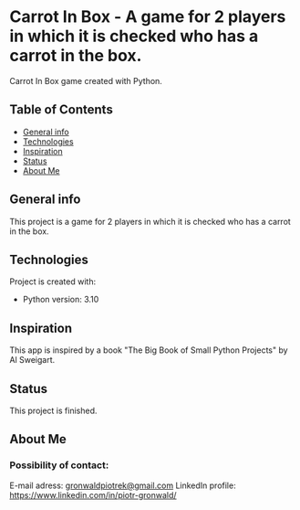 # Carrot In Box - A game for 2 players in which it is checked who has a carrot in the box.
Carrot In Box game created with Python.

## Table of Contents
* [General info](#general-info)
* [Technologies](#technologies)
* [Inspiration](#inspiration)
* [Status](#status)
* [About Me](#about-me)

## General info
This project is a game for 2 players in which it is checked who has a carrot in the box.

## Technologies
Project is created with:
* Python version: 3.10

## Inspiration
This app is inspired by a book "The Big Book of Small Python Projects" by Al Sweigart.

## Status
This project is finished.

## About Me
### Possibility of contact:
E-mail adress: gronwaldpiotrek@gmail.com
LinkedIn profile: https://www.linkedin.com/in/piotr-gronwald/
